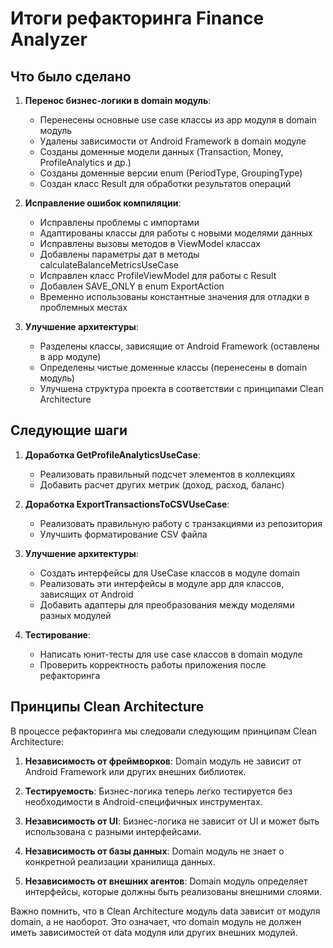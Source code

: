 # Итоги рефакторинга Finance Analyzer

## Что было сделано

1. **Перенос бизнес-логики в domain модуль**:
   - Перенесены основные use case классы из app модуля в domain модуль
   - Удалены зависимости от Android Framework в domain модуле
   - Созданы доменные модели данных (Transaction, Money, ProfileAnalytics и др.)
   - Созданы доменные версии enum (PeriodType, GroupingType)
   - Создан класс Result для обработки результатов операций

2. **Исправление ошибок компиляции**:
   - Исправлены проблемы с импортами
   - Адаптированы классы для работы с новыми моделями данных
   - Исправлены вызовы методов в ViewModel классах
   - Добавлены параметры дат в методы calculateBalanceMetricsUseCase
   - Исправлен класс ProfileViewModel для работы с Result
   - Добавлен SAVE_ONLY в enum ExportAction
   - Временно использованы константные значения для отладки в проблемных местах

3. **Улучшение архитектуры**:
   - Разделены классы, зависящие от Android Framework (оставлены в app модуле)
   - Определены чистые доменные классы (перенесены в domain модуль)
   - Улучшена структура проекта в соответствии с принципами Clean Architecture

## Следующие шаги

1. **Доработка GetProfileAnalyticsUseCase**:
   - Реализовать правильный подсчет элементов в коллекциях
   - Добавить расчет других метрик (доход, расход, баланс)

2. **Доработка ExportTransactionsToCSVUseCase**:
   - Реализовать правильную работу с транзакциями из репозитория
   - Улучшить форматирование CSV файла

3. **Улучшение архитектуры**:
   - Создать интерфейсы для UseCase классов в модуле domain
   - Реализовать эти интерфейсы в модуле app для классов, зависящих от Android
   - Добавить адаптеры для преобразования между моделями разных модулей

4. **Тестирование**:
   - Написать юнит-тесты для use case классов в domain модуле
   - Проверить корректность работы приложения после рефакторинга

## Принципы Clean Architecture

В процессе рефакторинга мы следовали следующим принципам Clean Architecture:

1. **Независимость от фреймворков**: Domain модуль не зависит от Android Framework или других внешних библиотек.

2. **Тестируемость**: Бизнес-логика теперь легко тестируется без необходимости в Android-специфичных инструментах.

3. **Независимость от UI**: Бизнес-логика не зависит от UI и может быть использована с разными интерфейсами.

4. **Независимость от базы данных**: Domain модуль не знает о конкретной реализации хранилища данных.

5. **Независимость от внешних агентов**: Domain модуль определяет интерфейсы, которые должны быть реализованы внешними слоями.

Важно помнить, что в Clean Architecture модуль data зависит от модуля domain, а не наоборот. Это означает, что domain модуль не должен иметь зависимостей от data модуля или других внешних модулей. 